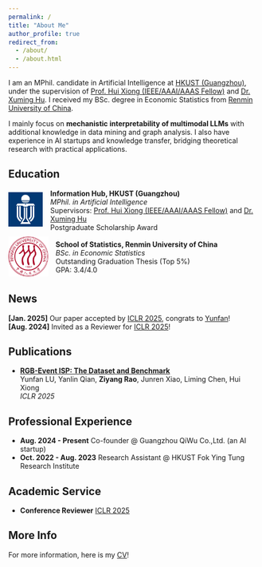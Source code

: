 ```yaml
---
permalink: /
title: "About Me"
author_profile: true
redirect_from: 
  - /about/
  - /about.html
---
```


I am an MPhil. candidate in Artificial Intelligence at [HKUST (Guangzhou)](https://www.hkust-gz.edu.cn/), under the supervision of [Prof. Hui Xiong (IEEE/AAAI/AAAS Fellow)](https://facultyprofiles.hkust-gz.edu.cn/faculty-personal-page?id=31) and [Dr. Xuming Hu](https://xuminghu.github.io/). I received my BSc. degree in Economic Statistics from [Renmin University of China](https://www.ruc.edu.cn/).

I mainly focus on ​**​mechanistic interpretability of multimodal LLMs​** with additional knowledge in data mining and graph analysis. I also have experience in AI startups and knowledge transfer, bridging theoretical research with practical applications.

Education
-----
<div style="display: flex; align-items: center; margin-bottom: 10px;">
  <div style="width: 80px; margin-right: 15px;">
    <img src="/images/hkust.png" alt="HKUST Logo" style="width: 100%;">
  </div>
  <div>
    <strong>Information Hub, HKUST (Guangzhou)</strong><br>
    <em>MPhil. in Artificial Intelligence</em><br>
    Supervisors: <a href="https://facultyprofiles.hkust-gz.edu.cn/faculty-personal-page?id=31">Prof. Hui Xiong (IEEE/AAAI/AAAS Fellow)</a> and 
    <a href="https://xuminghu.github.io/">Dr. Xuming Hu</a><br>
    Postgraduate Scholarship Award<br>
  </div>
</div>

<div style="display: flex; align-items: center; margin-bottom: 10px;">
  <div style="width: 80px; margin-right: 15px;">
    <img src="/images/ruc.png" alt="RUC Logo" style="width: 100%;">
  </div>
  <div>
    <strong>School of Statistics, Renmin University of China</strong><br>
    <em>BSc. in Economic Statistics</em><br>
    Outstanding Graduation Thesis (Top 5%)<br>
    GPA: 3.4/4.0<br>
  </div>
</div>

News
------
**[Jan. 2025]** Our paper accepted by [ICLR 2025](https://iclr.cc/), congrats to [Yunfan](https://yunfanlu.github.io/)!  
**[Aug. 2024]** Invited as a Reviewer for [ICLR 2025](https://iclr.cc/)!

Publications
------
- [**RGB-Event ISP: The Dataset and Benchmark**](https://openreview.net/forum?id=BqtoARyz7Y)  
Yunfan LU, Yanlin Qian, **Ziyang Rao**, Junren Xiao, Liming Chen, Hui Xiong  
*ICLR 2025*

Professional Experience
------
- **Aug. 2024 - Present** Co-founder @ Guangzhou QiWu Co.,Ltd. (an AI startup)
- **Oct. 2022 - Aug. 2023** Research Assistant @ HKUST Fok Ying Tung Research Institute

Academic Service
------
- **Conference Reviewer** [ICLR 2025](https://iclr.cc/)

More Info
------
For more information, here is my [CV](/cv/)!